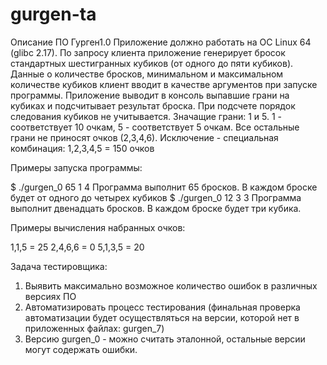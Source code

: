 # gurgen-ta

Описание ПО Гурген1.0
Приложение должно работать на ОС Linux 64 (glibc 2.17). По запросу клиента приложение генерирует бросок стандартных шестигранных кубиков (от одного до пяти кубиков). Данные о количестве бросков, минимальном и максимальном количестве кубиков клиент вводит в качестве аргументов при запуске программы. Приложение выводит в консоль выпавшие грани на кубиках и подсчитывает результат броска. При подсчете порядок следования кубиков не учитывается. Значащие грани: 1 и 5. 1 - соответствует 10 очкам, 5 - соответствует 5 очкам. Все остальные грани не приносят очков (2,3,4,6).
Исключение - специальная комбинация: 1,2,3,4,5 = 150 очков

Примеры запуска программы:

$ ./gurgen_0 65 1 4
Программа выполнит 65 бросков. В каждом броске будет от одного до четырех кубиков
$ ./gurgen_0 12 3 3
Программа выполнит двенадцать бросков. В каждом броске будет три кубика.

Примеры вычисления набранных очков:

1,1,5 = 25 
2,4,6,6 = 0 
5,1,3,5 = 20 

Задача тестировщика:
1) Выявить максимально возможное количество ошибок в различных версиях ПО
2) Автоматизировать процесс тестирования (финальная проверка автоматизации будет осуществляться на версии, которой нет в приложенных файлах: gurgen_7)
3) Версию gurgen_0 - можно считать эталонной, остальные версии могут содержать ошибки.
